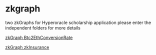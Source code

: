 # zkgraph

two zkGraphs for Hyperoracle scholarship application
please enter the independent folders for more details


[zkGraph Btc2EthConversionRate](https://github.com/Mingzhe-W/zkgraph/tree/main/Btc2EthConversionRate)

[zkGraph zkInsurance](https://github.com/Mingzhe-W/zkgraph/tree/main/zkInsurrance) 
